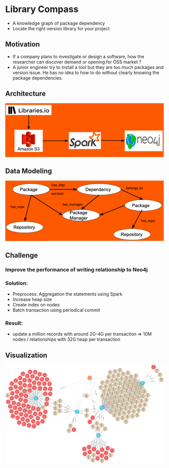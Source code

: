 # Library Compass
- A knowledge graph of package dependency 
- Locate the right version library for your project

## Motivation
- If a company plans to investigate or design a software, how the researcher can discover demand or opening for OSS market ?  
- A junior engineer try to install a tool but they are too much packages and version issue. He has no idea to how to do without clearly knowing the package dependencies.

## Architecture
![Alt text](https://github.com/mmyd/Insight-DE-Poject/blob/master/Screen%20Shot%202020-06-15%20at%201.54.15%20PM.png?raw=true "Optional Title")

## Data Modeling
![Alt text](https://github.com/mmyd/Insight-DE-Poject/blob/master/Screen%20Shot%202020-06-17%20at%2010.35.54%20PM.png?raw=true "Optional Title")

## Challenge
### Improve the performance of writing relationship to Neo4j
### Solution:
- Preprocess: Aggregation the statements using Spark
- Increase heap size
- Create index on nodes
- Batch transaction using periodical commit
### Result:
- update a million records with around 2G-4G per transaction => 10M nodes / relationships with 32G heap per transaction

 
## Visualization
![Alt text](https://github.com/mmyd/Insight-DE-Poject/blob/master/graph%20(1).png?raw=true "Optional Title")
